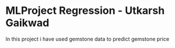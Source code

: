 # MLProject Regression - Utkarsh Gaikwad

In this project i have used gemstone data to predict gemstone price


